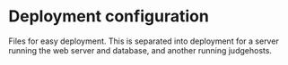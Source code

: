 # Deployment configuration

Files for easy deployment.
This is separated into deployment for a server running the web server and database, and another running judgehosts.
